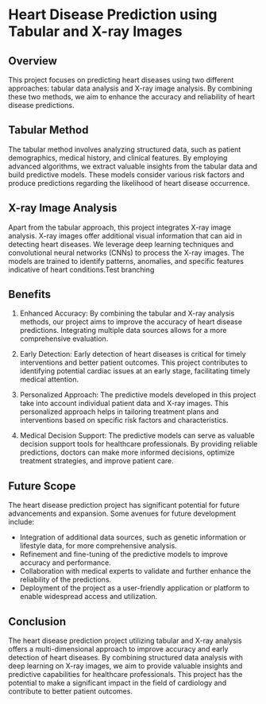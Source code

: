 # Heart Disease Prediction using Tabular and X-ray Images

## Overview

This project focuses on predicting heart diseases using two different approaches: tabular data analysis and X-ray image analysis. By combining these two methods, we aim to enhance the accuracy and reliability of heart disease predictions.

## Tabular Method

The tabular method involves analyzing structured data, such as patient demographics, medical history, and clinical features. By employing advanced algorithms, we extract valuable insights from the tabular data and build predictive models. These models consider various risk factors and produce predictions regarding the likelihood of heart disease occurrence.

## X-ray Image Analysis

Apart from the tabular approach, this project integrates X-ray image analysis. X-ray images offer additional visual information that can aid in detecting heart diseases. We leverage deep learning techniques and convolutional neural networks (CNNs) to process the X-ray images. The models are trained to identify patterns, anomalies, and specific features indicative of heart conditions.Test branching

## Benefits

1. Enhanced Accuracy: By combining the tabular and X-ray analysis methods, our project aims to improve the accuracy of heart disease predictions. Integrating multiple data sources allows for a more comprehensive evaluation.

2. Early Detection: Early detection of heart diseases is critical for timely interventions and better patient outcomes. This project contributes to identifying potential cardiac issues at an early stage, facilitating timely medical attention.

3. Personalized Approach: The predictive models developed in this project take into account individual patient data and X-ray images. This personalized approach helps in tailoring treatment plans and interventions based on specific risk factors and characteristics.

4. Medical Decision Support: The predictive models can serve as valuable decision support tools for healthcare professionals. By providing reliable predictions, doctors can make more informed decisions, optimize treatment strategies, and improve patient care.

## Future Scope

The heart disease prediction project has significant potential for future advancements and expansion. Some avenues for future development include:

- Integration of additional data sources, such as genetic information or lifestyle data, for more comprehensive analysis.
- Refinement and fine-tuning of the predictive models to improve accuracy and performance.
- Collaboration with medical experts to validate and further enhance the reliability of the predictions.
- Deployment of the project as a user-friendly application or platform to enable widespread access and utilization.

## Conclusion

The heart disease prediction project utilizing tabular and X-ray analysis offers a multi-dimensional approach to improve accuracy and early detection of heart diseases. By combining structured data analysis with deep learning on X-ray images, we aim to provide valuable insights and predictive capabilities for healthcare professionals. This project has the potential to make a significant impact in the field of cardiology and contribute to better patient outcomes.
